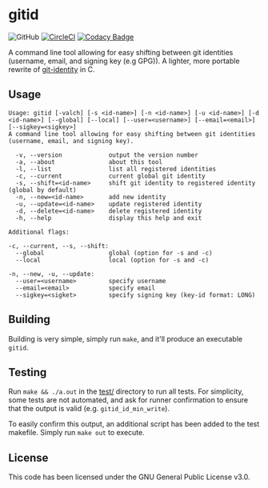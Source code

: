 # gitid
![GitHub](https://img.shields.io/github/license/Luiserebii/gitid?color=222222)
[![CircleCI](https://circleci.com/gh/Luiserebii/gitid.svg?style=svg)](https://circleci.com/gh/Luiserebii/gitid)
[![Codacy Badge](https://api.codacy.com/project/badge/Grade/cdba0bbafbf2465eac0e3f1e8302342a)](https://www.codacy.com/manual/Luiserebii/gitid?utm_source=github.com&amp;utm_medium=referral&amp;utm_content=Luiserebii/gitid&amp;utm_campaign=Badge_Grade)

A command line tool allowing for easy shifting between git identities (username, email, and signing key (e.g GPG)). A lighter, more portable rewrite of [git-identity](https://github.com/Luiserebii/git-identity) in C.

## Usage
```
Usage: gitid [-valch] [-s <id-name>] [-n <id-name>] [-u <id-name>] [-d <id-name>] [--global] [--local] [--user=<username>] [--email=<email>] [--sigkey=<sigkey>]
A command line tool allowing for easy shifting between git identities (username, email, and signing key).

  -v, --version             output the version number
  -a, --about               about this tool
  -l, --list                list all registered identities
  -c, --current             current global git identity
  -s, --shift=<id-name>     shift git identity to registered identity (global by default)
  -n, --new=<id-name>       add new identity
  -u, --update=<id-name>    update registered identity
  -d, --delete=<id-name>    delete registered identity
  -h, --help                display this help and exit

Additional flags:

-c, --current, --s, --shift:
  --global                  global (option for -s and -c)
  --local                   local (option for -s and -c)

-n, --new, -u, --update:
  --user=<username>         specify username
  --email=<email>           specify email
  --sigkey=<sigket>         specify signing key (key-id format: LONG)
```

## Building

Building is very simple, simply run `make`, and it'll produce an executable `gitid`.

## Testing

Run `make && ./a.out` in the [test/](./test) directory to run all tests. For simplicity, some tests are not automated, and ask for runner confirmation to ensure that the output is valid (e.g. `gitid_id_min_write`).

To easily confirm this output, an additional script has been added to the test makefile. Simply run `make out` to execute.

## License
This code has been licensed under the GNU General Public License v3.0.
